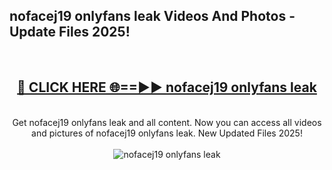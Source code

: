 <h2>nofacej19 onlyfans leak Videos And Photos - Update Files 2025!</h2>
<br>
<div align="center">
<h2><a href="https://top-ai-tools.click/QrbHav" rel="nofollow">🔴 CLICK HERE 🌐==►► nofacej19 onlyfans leak</a></h2>
<br>
Get nofacej19 onlyfans leak and all content. Now you can access all videos and pictures of nofacej19 onlyfans leak. New Updated Files 2025!
<br>
<br>
<a href="https://top-ai-tools.click/QrbHav" rel="nofollow" data-target="animated-image.originalLink"><img src="https://i.ibb.co.com/WyWwxjT/player-gif2.gif" alt="nofacej19 onlyfans leak" style="max-width: 100%; display: inline-block;" data-target="animated-image.originalImage"></a>
</div>
<br>